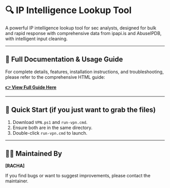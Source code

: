 # 🔍 IP Intelligence Lookup Tool

A powerful IP intelligence lookup tool for sec analysts, designed for bulk and rapid response with comprehensive data from ipapi.is and AbuseIPDB, with intelligent input cleaning.

---

## 📖 Full Documentation & Usage Guide

For complete details, features, installation instructions, and troubleshooting, please refer to the comprehensive HTML guide:

**[👉 View Full Guide Here]([https://ziarrelinkgaming.github.io/IP-Intelligence-Tool/ip-lookup-readme.html](https://ziarrelinkgaming.github.io/IP-Intelligence-Tool/ip-lookup-readme.html))**

---

## 🚀 Quick Start (if you just want to grab the files)

1.  Download `VPN.ps1` and `run-vpn.cmd`.
2.  Ensure both are in the same directory.
3.  Double-click `run-vpn.cmd` to launch.

---

## 👨‍🔧 Maintained By

**[RACHA]**

If you find bugs or want to suggest improvements, please contact the maintainer.
